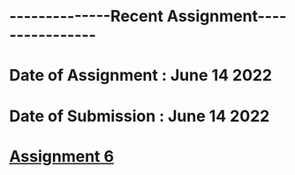 # --------------Recent Assignment----------------
# Date of Assignment : June 14 2022
# Date of Submission : June 14 2022

# [Assignment 6]([https://github.com/dikshangurung/wt-lab-assignment/tree/main/Lab/Lab%205](https://github.com/dikshangurung/wt-lab-assignment/tree/main/assignment/assignment6))
